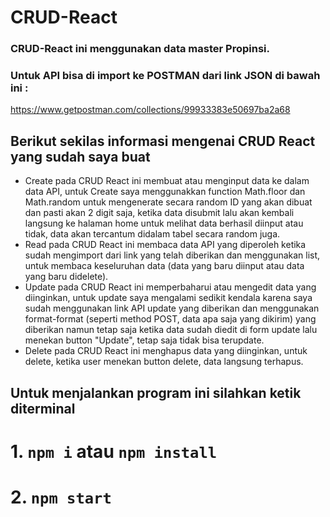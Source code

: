 # CRUD-React
### CRUD-React ini menggunakan data master Propinsi. 
### Untuk API bisa di import ke POSTMAN dari link JSON di bawah ini :
https://www.getpostman.com/collections/99933383e50697ba2a68

## Berikut sekilas informasi mengenai CRUD React yang sudah saya buat
- Create pada CRUD React ini membuat atau menginput data ke dalam data API, untuk Create saya menggunakkan function Math.floor dan Math.random untuk mengenerate secara random ID yang akan dibuat dan pasti akan 2 digit saja, ketika data disubmit lalu akan kembali langsung ke halaman home untuk melihat data berhasil diinput atau tidak, data akan tercantum didalam tabel secara random juga.
- Read pada CRUD React ini membaca data API yang diperoleh ketika sudah mengimport dari link yang telah diberikan dan menggunakan list, untuk membaca keseluruhan data (data yang baru diinput atau data yang baru didelete).
- Update pada CRUD React ini memperbaharui atau mengedit data yang diinginkan, untuk update saya mengalami sedikit kendala karena saya sudah menggunakan link API update yang diberikan dan menggunakan format-format (seperti method POST, data apa saja yang dikirim) yang diberikan namun tetap saja ketika data sudah diedit di form update lalu menekan button "Update", tetap saja tidak bisa terupdate.
- Delete pada CRUD React ini menghapus data yang diinginkan, untuk delete, ketika user menekan button delete, data langsung terhapus.


## Untuk menjalankan program ini silahkan ketik diterminal 
# 1. ``npm i`` atau ``npm install``
# 2. ``npm start``

